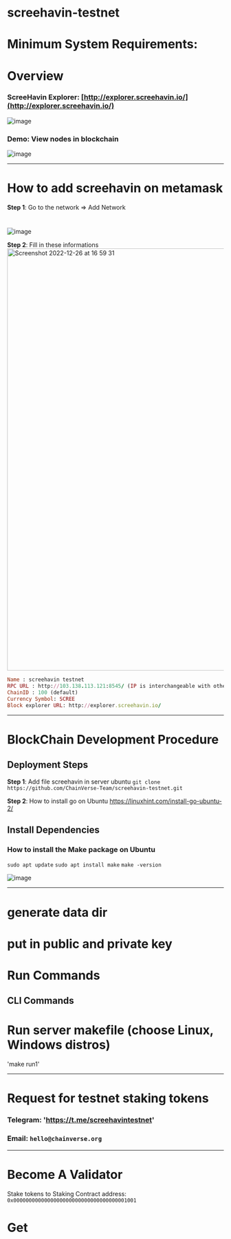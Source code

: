 # screehavin-testnet

# Minimum System Requirements:

# 
#
# 

# Overview

### ScreeHavin Explorer:  [http://explorer.screehavin.io/](http://explorer.screehavin.io/)

![image](https://user-images.githubusercontent.com/55268800/208595093-77cfbbf7-7c8a-4adb-b21a-2d2508eaedf4.png)

### Demo: View nodes in blockchain

![image](https://user-images.githubusercontent.com/55268800/208595265-b7c106d2-7ffa-40a1-adf9-1ebade64152e.png)

***

# How to add screehavin on metamask

**Step 1**: Go to the network => Add Network
# # 
![image](https://user-images.githubusercontent.com/55268800/208595850-28c77b45-2fa3-4aed-af22-3cbfcc001017.png)

**Step 2**: Fill in these informations
<img width="979" alt="Screenshot 2022-12-26 at 16 59 31" src="https://user-images.githubusercontent.com/55268800/209535494-88e788e4-c593-4de6-9d59-90bfeeae2bea.png">

```ruby
Name : screehavin testnet
RPC URL : http://103.138.113.121:8545/ (IP is interchangeable with other server’s IP, default server’s RPC port is 8545)
ChainID : 100 (default)
Currency Symbol: SCREE
Block explorer URL: http://explorer.screehavin.io/
```

***

# BlockChain Development Procedure

## Deployment Steps

**Step 1**: Add file screehavin in server ubuntu
`git clone https://github.com/ChainVerse-Team/screehavin-testnet.git`

**Step 2**: How to install go on Ubuntu 
https://linuxhint.com/install-go-ubuntu-2/


## Install Dependencies
### How to install the Make package on Ubuntu
`sudo apt update`
`sudo apt install make`
`make -version`

![image](https://user-images.githubusercontent.com/55268800/208600604-0d3c60ee-3ac9-412c-9cc8-9e212704aea3.png)

***

# generate data dir
# put in public and private key 

# Run Commands
## CLI Commands

# Run server makefile (choose Linux, Windows distros)
'make run1'

***

# Request for testnet staking tokens
### Telegram: 'https://t.me/screehavintestnet'
### Email: `hello@chainverse.org`

***

# Become A Validator
Stake tokens to Staking Contract address: `0x0000000000000000000000000000000000001001`

# Get 
